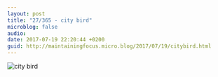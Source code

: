 ```yaml
---
layout: post
title: "27/365 - city bird"
microblog: false
audio: 
date: 2017-07-19 22:20:44 +0200
guid: http://maintainingfocus.micro.blog/2017/07/19/citybird.html
---
```

![city bird](https://f000.backblazeb2.com/file/Roel-Share/citybird.jpg)

